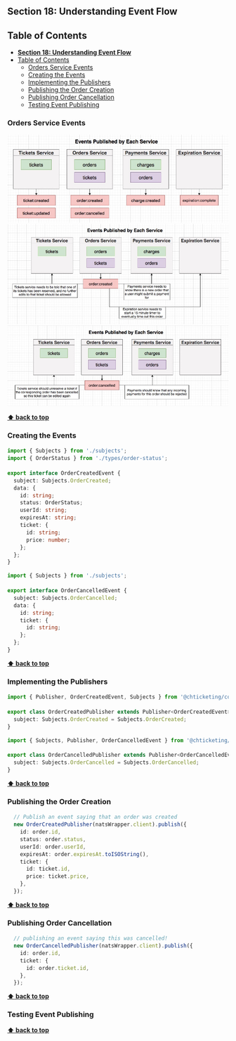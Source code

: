 ## **Section 18: Understanding Event Flow**

## Table of Contents
- [**Section 18: Understanding Event Flow**](#section-18-understanding-event-flow)
- [Table of Contents](#table-of-contents)
  - [Orders Service Events](#orders-service-events)
  - [Creating the Events](#creating-the-events)
  - [Implementing the Publishers](#implementing-the-publishers)
  - [Publishing the Order Creation](#publishing-the-order-creation)
  - [Publishing Order Cancellation](#publishing-order-cancellation)
  - [Testing Event Publishing](#testing-event-publishing)

### Orders Service Events

![](images/events.jpg)
![](images/order-created.jpg)
![](images/order-cancelled.jpg)

**[⬆ back to top](#table-of-contents)**

### Creating the Events

```typescript
import { Subjects } from './subjects';
import { OrderStatus } from './types/order-status';

export interface OrderCreatedEvent {
  subject: Subjects.OrderCreated;
  data: {
    id: string;
    status: OrderStatus;
    userId: string;
    expiresAt: string;
    ticket: {
      id: string;
      price: number;
    };
  };
}
```

```typescript
import { Subjects } from './subjects';

export interface OrderCancelledEvent {
  subject: Subjects.OrderCancelled;
  data: {
    id: string;
    ticket: {
      id: string;
    };
  };
}
```

**[⬆ back to top](#table-of-contents)**

### Implementing the Publishers

```typescript
import { Publisher, OrderCreatedEvent, Subjects } from '@chticketing/common';

export class OrderCreatedPublisher extends Publisher<OrderCreatedEvent> {
  subject: Subjects.OrderCreated = Subjects.OrderCreated;
}
```

```typescript
import { Subjects, Publisher, OrderCancelledEvent } from '@chticketing/common';

export class OrderCancelledPublisher extends Publisher<OrderCancelledEvent> {
  subject: Subjects.OrderCancelled = Subjects.OrderCancelled;
}
```

**[⬆ back to top](#table-of-contents)**

### Publishing the Order Creation

```typescript
  // Publish an event saying that an order was created
  new OrderCreatedPublisher(natsWrapper.client).publish({
    id: order.id,
    status: order.status,
    userId: order.userId,
    expiresAt: order.expiresAt.toISOString(),
    ticket: {
      id: ticket.id,
      price: ticket.price,
    },
  });
```

**[⬆ back to top](#table-of-contents)**

### Publishing Order Cancellation

```typescript
  // publishing an event saying this was cancelled!
  new OrderCancelledPublisher(natsWrapper.client).publish({
    id: order.id,
    ticket: {
      id: order.ticket.id,
    },
  });
```

**[⬆ back to top](#table-of-contents)**

### Testing Event Publishing
**[⬆ back to top](#table-of-contents)**